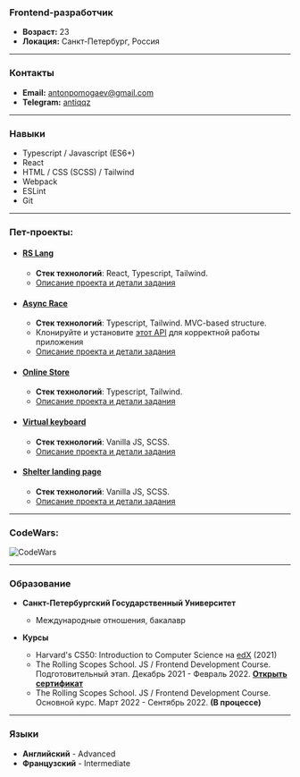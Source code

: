 ### Frontend-разработчик

* **Возраст:** 23
* **Локация:** Санкт-Петербург, Россия
----

### Контакты
* **Email:** antonpomogaev@gmail.com
* **Telegram:** [antiqqz](https://t.me/antiqqz)
----

### Навыки
* Typescript / Javascript (ES6+)
* React
* HTML / CSS (SCSS) / Tailwind
* Webpack
* ESLint
* Git
----

### Пет-проекты:
* #### [RS Lang](https://rss-team56-2022.netlify.app/) ####
     * **Стек технологий**: React, Typescript, Tailwind.
     * [Описание проекта и детали задания](https://github.com/antiqqt/rslang/pull/21)

* #### [Async Race](https://rolling-scopes-school.github.io/antiqqt-JSFE2022Q1/async-race/dist/) ####
     * **Стек технологий**: Typescript, Tailwind. MVC-based structure.
     * Клонируйте и установите [этот АPI](https://github.com/mikhama/async-race-api) для корректной работы приложения
     * [Описание проекта и детали задания](https://github.com/antiqqt/RSS-Tasks-Stages-1-2/pull/3)

* #### [Online Store](https://rolling-scopes-school.github.io/antiqqt-JSFE2022Q1/online-store/dist/) ####
     * **Стек технологий**: Typescript, Tailwind.
     * [Описание проекта и детали задания](https://github.com/antiqqt/RSS-Tasks-Stages-1-2/pull/4)

* #### [Virtual keyboard](https://antiqqt.github.io/virtual-keyboard/dist/) ####
     * **Стек технологий**: Vanilla JS, SCSS.
     * [Описание проекта и детали задания](https://github.com/antiqqt/virtual-keyboard/pull/1)

* #### [Shelter landing page](https://rolling-scopes-school.github.io/antiqqt-JSFE2022Q1/shelter/pages/main/) ####
     * **Стек технологий**: Vanilla JS, SCSS.
     * [Описание проекта и детали задания](https://github.com/antiqqt/Stage1/blob/main/README.md#shelter-landing-page)

----
### CodeWars:
![CodeWars](https://www.codewars.com/users/antiqqt/badges/large)

----

### Образование
* **Санкт-Петербургский Государственный Университет**
    * Международные отношения, бакалавр

* **Курсы**
    * Harvard's CS50: Introduction to Computer Science на [edX](https://cs50.harvard.edu/x/2021/) (2021)
    * The Rolling Scopes School. JS / Frontend Development Course. Подготовительный этап. Декабрь 2021 - Февраль 2022. **[Открыть сертификат](https://app.rs.school/certificate/hyt0hs99)**
    * The Rolling Scopes School. JS / Frontend Development Course. Основной курс. Март 2022 - Сентябрь 2022. **(В процессе)**
----

### Языки
* **Английский** - Advanced
* **Французский** - Intermediate
